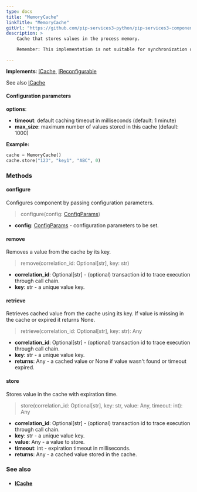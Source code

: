 ```yaml
---
type: docs
title: "MemoryCache"
linkTitle: "MemoryCache"
gitUrl: "https://github.com/pip-services3-python/pip-services3-components-python"
description: >
    Cache that stores values in the process memory.

    Remember: This implementation is not suitable for synchronization of distributed processes.

---
```


**Implements**: [ICache](../icache), [IReconfigurable](../../../commons/config/ireconfigurable)

See also [ICache](../icache)

#### Configuration parameters
**options**:
- **timeout**: default caching timeout in milliseconds (default: 1 minute)
- **max_size**: maximum number of values stored in this cache (default: 1000)


**Example:**
```python
cache = MemoryCache()
cache.store("123", "key1", "ABC", 0)
```

### Methods

#### configure
Configures component by passing configuration parameters.

>  configure(config: [ConfigParams](../../../commons/config/config_params))

- **config**: [ConfigParams](../../../commons/config/config_params) - configuration parameters to be set.


#### remove
Removes a value from the cache by its key.

> remove(correlation_id: Optional[str], key: str)

- **correlation_id**: Optional[str] - (optional) transaction id to trace execution through call chain.
- **key**: str - a unique value key.


#### retrieve
Retrieves cached value from the cache using its key.
If value is missing in the cache or expired it returns None.

> retrieve(correlation_id: Optional[str], key: str): Any

- **correlation_id**: Optional[str] - (optional) transaction id to trace execution through call chain.
- **key**: str - a unique value key.
- **returns**: Any - a cached value or None if value wasn't found or timeout expired.


#### store
Stores value in the cache with expiration time.

> store(correlation_id: Optional[str], key: str, value: Any, timeout: int): Any

- **correlation_id**: Optional[str] - (optional) transaction id to trace execution through call chain.
- **key**: str - a unique value key.
- **value**: Any - a value to store.
- **timeout**: int - expiration timeout in milliseconds.
- **returns**: Any - a cached value stored in the cache.


### See also
- #### [ICache](../icache)
